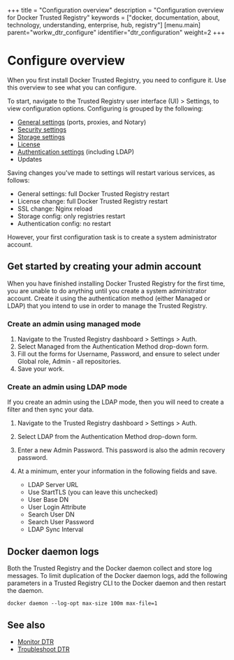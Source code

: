 +++
title = "Configuration overview"
description = "Configuration overview for Docker Trusted Registry"
keywords = ["docker, documentation, about, technology, understanding, enterprise, hub,  registry"]
[menu.main]
parent="workw_dtr_configure"
identifier="dtr_configuration"
weight=2
+++

# Configure overview

When you first install Docker Trusted Registry, you need to configure it. Use
this overview to see what you can configure.

To start, navigate to the Trusted Registry user interface (UI) > Settings, to
view configuration options. Configuring is grouped by the following:

* [General settings](config-general.md) (ports, proxies, and Notary)
* [Security settings](config-security.md)
* [Storage settings](config-storage.md)
* [License](../install/license.md)
* [Authentication settings](config-auth.md) (including LDAP)
* Updates


Saving changes you've made to settings will restart various services, as follows:

 * General settings: full Docker Trusted Registry restart
 * License change: full Docker Trusted Registry restart
 * SSL change: Nginx reload
 * Storage config: only registries restart
 * Authentication config: no restart

However, your first configuration task is to create a system administrator account.

## Get started by creating your admin account

When you have finished installing Docker Trusted Registry for the first time, you are unable to do anything until you create a system administrator account. Create it using the authentication method (either Managed or LDAP) that you intend to use in order to manage the Trusted Registry.

### Create an admin using managed mode

1. Navigate to the Trusted Registry dashboard > Settings > Auth.
2. Select Managed from the Authentication Method drop-down form.
3. Fill out the forms for Username, Password, and ensure to select under Global role, Admin - all repositories.
4. Save your work.

### Create an admin using LDAP mode

If you create an admin using the LDAP mode, then you will need to create a filter and then sync your data.

1. Navigate to the Trusted Registry dashboard > Settings > Auth.
2. Select LDAP from the Authentication Method drop-down form.
3. Enter a new Admin Password. This password is also the admin recovery password.
4. At a minimum, enter your information in the following fields and save.

    * LDAP Server URL
    * Use StartTLS (you can leave this unchecked)
    * User Base DN
    * User Login Attribute
    * Search User DN
    * Search User Password
    * LDAP Sync Interval

## Docker daemon logs

Both the Trusted Registry and the Docker daemon collect and store log messages. To limit duplication of the Docker daemon logs, add the following parameters in a Trusted Registry CLI to the Docker daemon and then restart the daemon.

`docker daemon --log-opt max-size 100m max-file=1`


## See also

* [Monitor DTR](../monitor-troubleshoot/index.md)
* [Troubleshoot DTR](../monitor-troubleshoot/troubleshoot.md)
